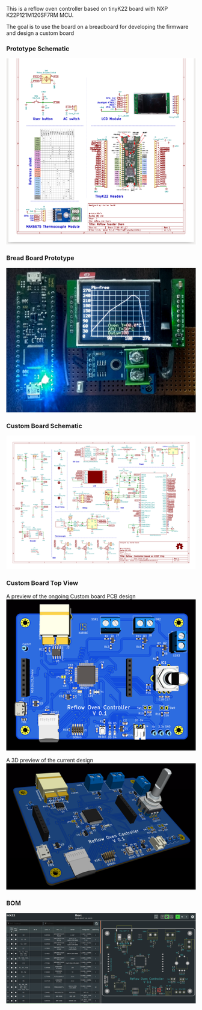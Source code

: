  
This is a reflow oven controller based on tinyK22 board with NXP K22P121M120SF7RM MCU.

The goal is to use the board on a breadboard for developing the firmware and design a custom board 

### Prototype Schematic
![The schematic](images/schematic.png)

### Bread Board Prototype
![The rough prototype testing board](images/prototype.jpg)

### Custom Board Schematic
<!-- ![The schematic](images/schematic_custom.png)-->
![The custom board schematic](kicad_board_files/custom_board/images/rck22_schematic.png)

### Custom Board Top View 

A preview of the ongoing Custom board PCB design
![Board top view](kicad_board_files/custom_board/images/rck22_TOP.png)

A 3D preview of the current design
![ISO 3D view PCB layout](kicad_board_files/custom_board/images/rck22.png)

### BOM
<a href="https://htmlpreview.github.io/?https://github.com/Muriukidavid/reflow_toaster_oven/blob/master/kicad_board_files/custom_board/bom/ibom.html" rel="BOM">![BOM](kicad_board_files/custom_board/images/BOM.png)
